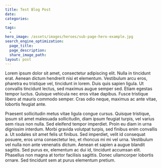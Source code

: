 ```yaml
---
title: Test Blog Post
date:
categories:
  -
tags:
  -
hero_image: /assets/images/heroes/sub-page-hero-example.jpg
search_engine_optimization:
  page_title:
  page_description:
  share_image_path:
layout: post
---
```


Lorem ipsum dolor sit amet, consectetur adipiscing elit. Nulla in tincidunt erat. Aenean dictum hendrerit nisi et elementum. Vestibulum arcu eros, pharetra eu tristique vel, tincidunt in lorem. Duis quis sapien ligula. Ut convallis tincidunt lectus, sed maximus augue semper sed. Etiam egestas tempor luctus. Quisque vehicula nec eros vitae dapibus. Fusce tristique libero at mauris commodo semper. Cras odio neque, maximus ac ante vitae, lobortis feugiat ante.

Praesent sollicitudin metus vitae ligula congue cursus. Quisque tristique, ipsum sit amet malesuada sollicitudin, diam ipsum feugiat turpis, vel varius sem risus non nulla. Sed eleifend tempor imperdiet. Proin eu diam in urna dignissim interdum. Morbi gravida volutpat turpis, sed finibus enim convallis a. Ut sodales sit amet felis ut finibus. Sed imperdiet, velit id consequat posuere, eros urna consectetur leo, et rhoncus mi mi vel urna. Vestibulum vel nulla non ante venenatis dictum. Aenean et sapien a augue blandit sagittis. Sed purus ex, elementum ac dui id, tincidunt accumsan elit. Phasellus non magna at tortor facilisis sagittis. Donec ullamcorper lobortis ornare. Sed tincidunt sem at purus elementum pretium.